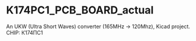 # K174PC1_PCB_BOARD_actual
An UKW (Ultra Short Waves) converter (165MHz -> 120Mhz), Kicad project. CHIP: К174ПС1
